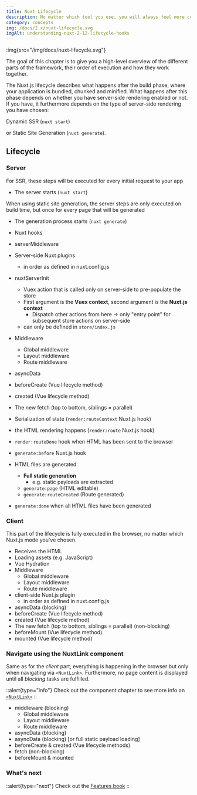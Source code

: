 ```yaml
---
title: Nuxt Lifecycle
description: No matter which tool you use, you will always feel more confident when you understand how the tool works under the hood. The same applies to Nuxt.js.
category: concepts
img: /docs/2.x/nuxt-lifecycle.svg
imgAlt: understanding-nuxt-2-12-lifecycle-hooks
---
```


:img{src="/img/docs/nuxt-lifecycle.svg"}

The goal of this chapter is to give you a high-level overview of the different parts of the framework, their order of execution and how they work together.

The Nuxt.js lifecycle describes what happens after the build phase, where your application is bundled, chunked and minified. What happens after this phase depends on whether you have server-side rendering enabled or not. If you have, it furthermore depends on the type of server-side rendering you have chosen:

Dynamic SSR (`nuxt start`)

or Static Site Generation (`nuxt generate`).

## Lifecycle

### Server

For SSR, these steps will be executed for every initial request to your app

- The server starts (`nuxt start`)

When using static site generation, the server steps are only executed on build time, but once for every page that will be generated

- The generation process starts (`nuxt generate`)

- Nuxt hooks
- serverMiddleware
- Server-side Nuxt plugins
  - in order as defined in nuxt.config.js
- nuxtServerInit
  - Vuex action that is called only on server-side to pre-populate the store
  - First argument is the **Vuex context**, second argument is the **Nuxt.js context**
    - Dispatch other actions from here → only "entry point" for subsequent store actions on server-side
  - can only be defined in `store/index.js`
- Middleware
  - Global middleware
  - Layout middleware
  - Route middleware
- asyncData
- beforeCreate (Vue lifecycle method)
- created (Vue lifecycle method)
- The new fetch (top to bottom, siblings = parallel)
- Serialization of state (`render:routeContext` Nuxt.js hook)

- the HTML rendering happens (`render:route` Nuxt.js hook)

- `render:routeDone` hook when HTML has been sent to the browser

- `generate:before` Nuxt.js hook
- HTML files are generated
  - **Full static generation**
    - e.g. static payloads are extracted
  - `generate:page` (HTML editable)
  - `generate:routeCreated` (Route generated)
- `generate:done` when all HTML files have been generated

### Client

This part of the lifecycle is fully executed in the browser, no matter which Nuxt.js mode you've chosen.

- Receives the HTML
- Loading assets (e.g. JavaScript)
- Vue Hydration
- Middleware
  - Global middleware
  - Layout middleware
  - Route middleware
- client-side Nuxt.js plugin
  - in order as defined in nuxt.config.js
- asyncData (blocking)
- beforeCreate (Vue lifecycle method)
- created (Vue lifecycle method)
- The new fetch (top to bottom, siblings = parallel) (non-blocking)
- beforeMount (Vue lifecycle method)
- mounted (Vue lifecycle method)

### Navigate using the NuxtLink component

Same as for the _client_ part, everything is happening in the browser but only when navigating via `<NuxtLink>`. Furthermore, no page content is displayed until all _blocking_ tasks are fulfilled.

::alert{type="info"}
Check out the component chapter to see more info on [`<NuxtLink>`](/docs/2.x/features/nuxt-components#the-nuxtlink-component)
::

- middleware (blocking)
  - Global middleware
  - Layout middleware
  - Route middleware
- asyncData (blocking)
- asyncData (blocking) [or full static payload loading]
- beforeCreate & created (Vue lifecycle methods)
- fetch (non-blocking)
- beforeMount & mounted

### What's next

::alert{type="next"}
Check out the [Features book](/docs/2.x/features/rendering-modes)
::
